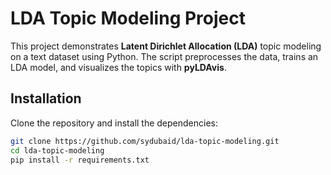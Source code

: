 # LDA Topic Modeling Project

This project demonstrates **Latent Dirichlet Allocation (LDA)** topic modeling on a text dataset using Python. The script preprocesses the data, trains an LDA model, and visualizes the topics with **pyLDAvis**.

## Installation

Clone the repository and install the dependencies:

```bash
git clone https://github.com/sydubaid/lda-topic-modeling.git
cd lda-topic-modeling
pip install -r requirements.txt
